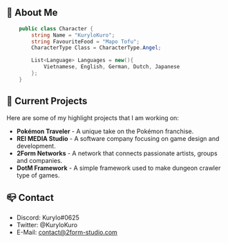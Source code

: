
## 🌌 About Me

```csharp
    public class Character {
        string Name = "KuryloKuro";
        string FavouriteFood = "Mapo Tofu";
        CharacterType Class = CharacterType.Angel; 

        List<Language> Languages = new(){
            Vietnamese, English, German, Dutch, Japanese
        };
    }
```

## 🍋 Current Projects
Here are some of my highlight projects that I am working on:

- **Pokémon Traveler** - A unique take on the Pokémon franchise.
- **REI MEDIA Studio** - A software company focusing on game design and development.
- **2Form Networks** - A network that connects passionate artists, groups and companies.
- **DotM Framework** - A simple framework used to make dungeon crawler type of games.

## 📪 Contact
- Discord: Kurylo#0625
- Twitter: @KuryloKuro
- E-Mail: contact@2form-studio.com
